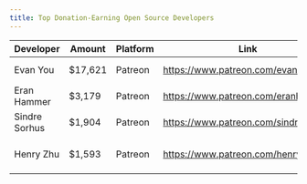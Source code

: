 ```yaml
---
title: Top Donation-Earning Open Source Developers
---
```



| Developer     | Amount  | Platform | Link                                   | Perks                                                    |
| ------------- | ------- | -------- | -------------------------------------- | -------------------------------------------------------- |
| Evan You      | $17,621 | Patreon  | <https://www.patreon.com/evanyou>      | backers.md, vuejs.org, README,                           |
| Eran Hammer   | $3,179  | Patreon  | <https://www.patreon.com/eranhammer>   | SPONSORS.md, Security Alerts Mailing List                |
| Sindre Sorhus | $1,904  | Patreon  | <https://www.patreon.com/sindresorhus> | sindresorhus.com/thanks, README                          |
| Henry Zhu     | $1,593  | Patreon  | <https://www.patreon.com/henryzhu>     | henryzoo.com/thanks, ping-pong, BBQ, README,  babeljs.io |

